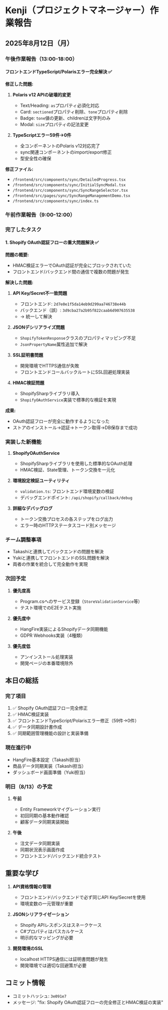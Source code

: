 # Kenji（プロジェクトマネージャー）作業報告

## 2025年8月12日（月）

### 午後作業報告（13:00-18:00）

#### フロントエンドTypeScript/Polarisエラー完全解決 ✅
**修正した問題:**
1. **Polaris v12 APIの破壊的変更**
   - Text/Heading: `as`プロパティ必須化対応
   - Card: `sectioned`プロパティ削除、`tone`プロパティ削除
   - Badge: `tone`値の更新、childrenは文字列のみ
   - Modal: `size`プロパティの記法変更

2. **TypeScriptエラー59件→0件**
   - 全コンポーネントのPolaris v12対応完了
   - sync関連コンポーネントのimport/export修正
   - 型安全性の確保

**修正ファイル:**
- `/frontend/src/components/sync/DetailedProgress.tsx`
- `/frontend/src/components/sync/InitialSyncModal.tsx`
- `/frontend/src/components/sync/SyncRangeSelector.tsx`
- `/frontend/src/pages/sync/SyncRangeManagementDemo.tsx`
- `/frontend/src/components/sync/index.ts`

### 午前作業報告（9:00-12:00）

### 完了したタスク

#### 1. Shopify OAuth認証フローの重大問題解決 ✅
**問題の概要:**
- HMAC検証エラーでOAuth認証が完全にブロックされていた
- フロントエンド/バックエンド間の通信で複数の問題が発生

**解決した問題:**
1. **API Key/Secret不一致問題**
   - フロントエンド: `2d7e0e1f5da14eb9d299aa746738e44b`
   - バックエンド（誤）: `3d9cba27a2b95f822caab6d907635538`
   - → 統一して解決

2. **JSONデシリアライズ問題**
   - `ShopifyTokenResponse`クラスのプロパティマッピング不足
   - `JsonPropertyName`属性追加で解決

3. **SSL証明書問題**
   - 開発環境でHTTPS通信が失敗
   - フロントエンドコールバックルートにSSL回避処理実装

4. **HMAC検証問題**
   - ShopifySharpライブラリ導入
   - `ShopifyOAuthService`実装で標準的な検証を実現

**成果:**
- OAuth認証フローが完全に動作するようになった
- ストアのインストール→認証→トークン取得→DB保存まで成功

### 実装した新機能

1. **ShopifyOAuthService**
   - ShopifySharpライブラリを使用した標準的なOAuth処理
   - HMAC検証、State管理、トークン交換を一元化

2. **環境設定検証ユーティリティ**
   - `validation.ts`: フロントエンド環境変数の検証
   - デバッグエンドポイント: `/api/shopify/callback/debug`

3. **詳細なデバッグログ**
   - トークン交換プロセスの各ステップをログ出力
   - エラー時のHTTPステータスコード別メッセージ

### チーム調整事項

- Takashiと連携してバックエンドの問題を解決
- Yukiと連携してフロントエンドのSSL問題を解決
- 両者の作業を統合して完全動作を実現

### 次回予定

1. **優先度高**
   - Program.csへのサービス登録（`StoreValidationService`等）
   - テスト環境でのE2Eテスト実施

2. **優先度中**
   - HangFire実装によるShopifyデータ同期機能
   - GDPR Webhooks実装（4種類）

3. **優先度低**
   - アンインストール処理実装
   - 開発ページの本番環境除外

## 本日の総括

### 完了項目
1. ✅ Shopify OAuth認証フロー完全修正
2. ✅ HMAC検証実装
3. ✅ フロントエンドTypeScript/Polarisエラー修正（59件→0件）
4. ✅ データ同期設計書作成
5. ✅ 同期範囲管理機能の設計と実装準備

### 現在進行中
- HangFire基本設定（Takashi担当）
- 商品データ同期実装（Takashi担当）
- ダッシュボード画面準備（Yuki担当）

### 明日（8/13）の予定
1. **午前**
   - Entity Frameworkマイグレーション実行
   - 初回同期の基本動作確認
   - 顧客データ同期実装開始

2. **午後**
   - 注文データ同期実装
   - 同期状況表示画面作成
   - フロントエンド/バックエンド統合テスト

## 重要な学び

1. **API資格情報の管理**
   - フロントエンド/バックエンドで必ず同じAPI Key/Secretを使用
   - 環境変数の一元管理が重要

2. **JSONシリアライゼーション**
   - Shopify APIレスポンスはスネークケース
   - C#プロパティはパスカルケース
   - 明示的なマッピングが必要

3. **開発環境のSSL**
   - localhost HTTPS通信には証明書問題が発生
   - 開発環境では適切な回避策が必要

## コミット情報
- コミットハッシュ: `3e091e7`
- メッセージ: "fix: Shopify OAuth認証フローの完全修正とHMAC検証の実装"